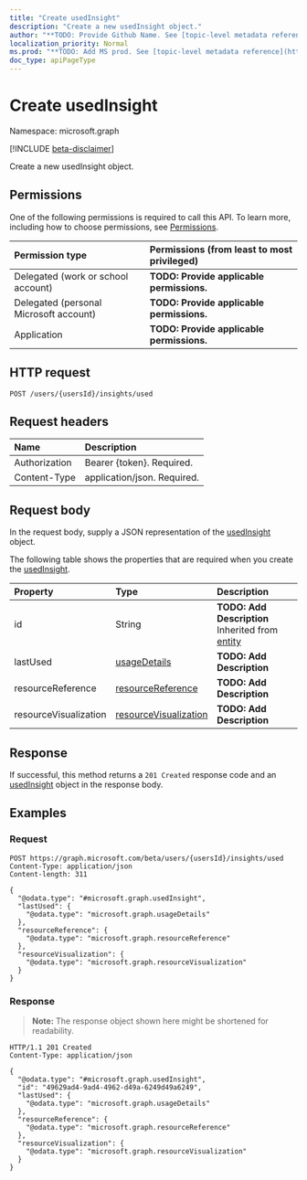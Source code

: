 ```yaml
---
title: "Create usedInsight"
description: "Create a new usedInsight object."
author: "**TODO: Provide Github Name. See [topic-level metadata reference](https://msgo.azurewebsites.net/add/document/guidelines/metadata.html#topic-level-metadata)**"
localization_priority: Normal
ms.prod: "**TODO: Add MS prod. See [topic-level metadata reference](https://msgo.azurewebsites.net/add/document/guidelines/metadata.html#topic-level-metadata)**"
doc_type: apiPageType
---
```


# Create usedInsight
Namespace: microsoft.graph

[!INCLUDE [beta-disclaimer](../../includes/beta-disclaimer.md)]

Create a new usedInsight object.

## Permissions
One of the following permissions is required to call this API. To learn more, including how to choose permissions, see [Permissions](/graph/permissions-reference).

|Permission type|Permissions (from least to most privileged)|
|:---|:---|
|Delegated (work or school account)|**TODO: Provide applicable permissions.**|
|Delegated (personal Microsoft account)|**TODO: Provide applicable permissions.**|
|Application|**TODO: Provide applicable permissions.**|

## HTTP request

<!-- {
  "blockType": "ignored"
}
-->
``` http
POST /users/{usersId}/insights/used
```

## Request headers
|Name|Description|
|:---|:---|
|Authorization|Bearer {token}. Required.|
|Content-Type|application/json. Required.|

## Request body
In the request body, supply a JSON representation of the [usedInsight](../resources/usedinsight.md) object.

The following table shows the properties that are required when you create the [usedInsight](../resources/usedinsight.md).

|Property|Type|Description|
|:---|:---|:---|
|id|String|**TODO: Add Description** Inherited from [entity](../resources/entity.md)|
|lastUsed|[usageDetails](../resources/usagedetails.md)|**TODO: Add Description**|
|resourceReference|[resourceReference](../resources/resourcereference.md)|**TODO: Add Description**|
|resourceVisualization|[resourceVisualization](../resources/resourcevisualization.md)|**TODO: Add Description**|



## Response

If successful, this method returns a `201 Created` response code and an [usedInsight](../resources/usedinsight.md) object in the response body.

## Examples

### Request
<!-- {
  "blockType": "request",
  "name": "create_usedinsight_from_"
}
-->
``` http
POST https://graph.microsoft.com/beta/users/{usersId}/insights/used
Content-Type: application/json
Content-length: 311

{
  "@odata.type": "#microsoft.graph.usedInsight",
  "lastUsed": {
    "@odata.type": "microsoft.graph.usageDetails"
  },
  "resourceReference": {
    "@odata.type": "microsoft.graph.resourceReference"
  },
  "resourceVisualization": {
    "@odata.type": "microsoft.graph.resourceVisualization"
  }
}
```


### Response
>**Note:** The response object shown here might be shortened for readability.
<!-- {
  "blockType": "response",
  "truncated": true,
  "@odata.type": "microsoft.graph.usedInsight"
}
-->
``` http
HTTP/1.1 201 Created
Content-Type: application/json

{
  "@odata.type": "#microsoft.graph.usedInsight",
  "id": "49629ad4-9ad4-4962-d49a-6249d49a6249",
  "lastUsed": {
    "@odata.type": "microsoft.graph.usageDetails"
  },
  "resourceReference": {
    "@odata.type": "microsoft.graph.resourceReference"
  },
  "resourceVisualization": {
    "@odata.type": "microsoft.graph.resourceVisualization"
  }
}
```

